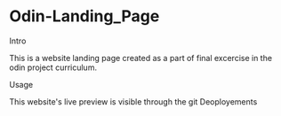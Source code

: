# Odin-Landing_Page

Intro

This is a website landing page created as a part of final excercise in the odin project curriculum.

Usage 

This website's live preview is visible through the git Deoployements

